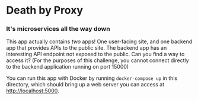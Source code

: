 # Death by Proxy
### It's microservices all the way down

This app actually contains *two* apps! One user-facing site, and one backend app that provides APIs to the public site. The backend app has an interesting API endpoint not exposed to the public. Can you find a way to access it? (For the purposes of this challenge, you cannot connect directly to the backend application running on port 15000)

You can run this app with Docker by running `docker-compose up` in this directory, which should bring up a web server you can access at [http://localhost:5000](http://localhost:5000).